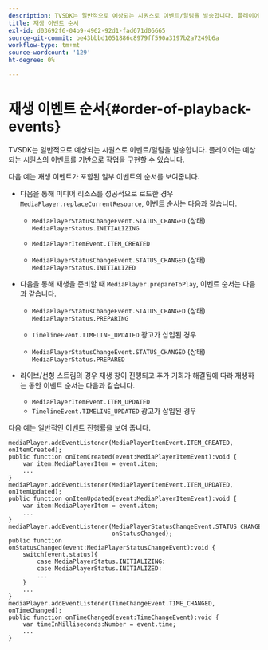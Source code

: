 ```yaml
---
description: TVSDK는 일반적으로 예상되는 시퀀스로 이벤트/알림을 발송합니다. 플레이어는 예상되는 시퀀스의 이벤트를 기반으로 작업을 구현할 수 있습니다.
title: 재생 이벤트 순서
exl-id: d03692f6-04b9-4962-92d1-fad671d06665
source-git-commit: be43bbbd1051886c8979ff590a3197b2a7249b6a
workflow-type: tm+mt
source-wordcount: '129'
ht-degree: 0%

---
```


# 재생 이벤트 순서{#order-of-playback-events}

TVSDK는 일반적으로 예상되는 시퀀스로 이벤트/알림을 발송합니다. 플레이어는 예상되는 시퀀스의 이벤트를 기반으로 작업을 구현할 수 있습니다.

<!--<a id="section_6E34A6C7936245D88DEB3315DA64598B"></a>-->

다음 예는 재생 이벤트가 포함된 일부 이벤트의 순서를 보여줍니다.

* 다음을 통해 미디어 리소스를 성공적으로 로드한 경우 `MediaPlayer.replaceCurrentResource`, 이벤트 순서는 다음과 같습니다.

   * `MediaPlayerStatusChangeEvent.STATUS_CHANGED` (상태) `MediaPlayerStatus.INITIALIZING`

   * `MediaPlayerItemEvent.ITEM_CREATED`
   * `MediaPlayerStatusChangeEvent.STATUS_CHANGED` (상태) `MediaPlayerStatus.INITIALIZED`

* 다음을 통해 재생을 준비할 때 `MediaPlayer.prepareToPlay`, 이벤트 순서는 다음과 같습니다.

   * `MediaPlayerStatusChangeEvent.STATUS_CHANGED` (상태) `MediaPlayerStatus.PREPARING`

   * `TimelineEvent.TIMELINE_UPDATED` 광고가 삽입된 경우
   * `MediaPlayerStatusChangeEvent.STATUS_CHANGED` (상태) `MediaPlayerStatus.PREPARED`

* 라이브/선형 스트림의 경우 재생 창이 진행되고 추가 기회가 해결됨에 따라 재생하는 동안 이벤트 순서는 다음과 같습니다.

   * `MediaPlayerItemEvent.ITEM_UPDATED`
   * `TimelineEvent.TIMELINE_UPDATED` 광고가 삽입된 경우

<!--<a id="section_76C13548AF934868B70757CA5489E516"></a>-->

다음 예는 일반적인 이벤트 진행률을 보여 줍니다.

```
mediaPlayer.addEventListener(MediaPlayerItemEvent.ITEM_CREATED, onItemCreated); 
public function onItemCreated(event:MediaPlayerItemEvent):void { 
    var item:MediaPlayerItem = event.item; 
    ... 
} 
mediaPlayer.addEventListener(MediaPlayerItemEvent.ITEM_UPDATED, onItemUpdated); 
public function onItemUpdated(event:MediaPlayerItemEvent):void { 
    var item:MediaPlayerItem = event.item; 
    ... 
} 
mediaPlayer.addEventListener(MediaPlayerStatusChangeEvent.STATUS_CHANGED,  
                             onStatusChanged); 
public function onStatusChanged(event:MediaPlayerStatusChangeEvent):void { 
    switch(event.status){ 
        case MediaPlayerStatus.INITIALIZING: 
        case MediaPlayerStatus.INITIALIZED: 
        ... 
    } 
    ... 
} 
mediaPlayer.addEventListener(TimeChangeEvent.TIME_CHANGED, onTimeChanged); 
public function onTimeChanged(event:TimeChangeEvent):void { 
    var timeInMilliseconds:Number = event.time; 
    ... 
}
```
